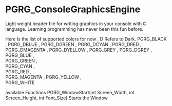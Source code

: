 # PGRG_ConsoleGraphicsEngine
Light weight header file for writing graphics in your console with C language. Learning programming has never been this fun before.

Here Is the list of supported colors for now . D Refers to Dark. 
PGRG_BLACK  ,
PGRG_DBLUE  ,
PGRG_DGREEN  ,
PGRG_DCYAN  ,
PGRG_DRED	  ,
PGRG_DMAGENTA  ,
PGRG_DYELLOW  ,
PGRG_GREY  ,
PGRG_DGREY  ,	
PGRG_BLUE  ,		
PGRG_GREEN  ,	
PGRG_CYAN  ,		
PGRG_RED  ,		
PGRG_MAGENTA  ,	
PGRG_YELLOW  ,		
PGRG_WHITE  		

available Functions 
PGRG_WindowStart(int Screen_Width, int Screen_Height, int Font_Size) 
  Starts the Window
